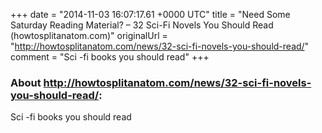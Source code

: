 +++
date = "2014-11-03 16:07:17.61 +0000 UTC"
title = "Need Some Saturday Reading Material? – 32 Sci-Fi Novels You Should Read (howtosplitanatom.com)"
originalUrl = "http://howtosplitanatom.com/news/32-sci-fi-novels-you-should-read/"
comment = "Sci -fi books you should read"
+++

### About http://howtosplitanatom.com/news/32-sci-fi-novels-you-should-read/:

Sci -fi books you should read
